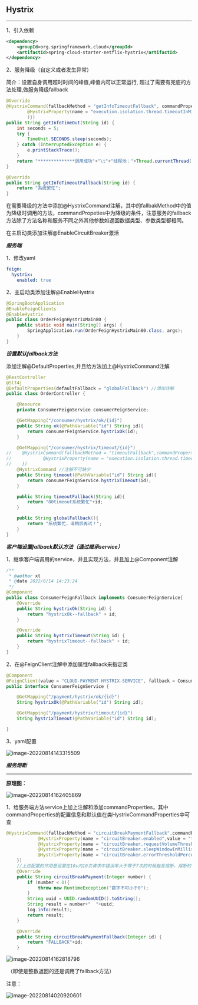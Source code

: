 ## Hystrix

*****

1、引入依赖

```xml
<dependency>
    <groupId>org.springframework.cloud</groupId>
    <artifactId>spring-cloud-starter-netflix-hystrix</artifactId>
</dependency>
```

2、服务降级（自定义或者发生异常）

简介：设置自身调用超时时间的峰值,峰值内可以正常运行,  超过了需要有兜底的方法处理,做服务降级fallback

```java
@Override
@HystrixCommand(fallbackMethod = "getInfoTimeoutFallback", commandProperties = {
        @HystrixProperty(name = "execution.isolation.thread.timeoutInMilliseconds", value = "3000" //最长调用时间为3s
        )})
public String getInfoTimeOut(String id) {
    int seconds = 5;
    try {
        TimeUnit.SECONDS.sleep(seconds);
    } catch (InterruptedException e) {
        e.printStackTrace();
    }
    return "**************调用成功"+"\t"+"线程池："+Thread.currentThread().getName()+" port:"+serverPort+" id:"+id+" 耗时："+seconds+"s";
}

@Override
public String getInfoTimeoutFallback(String id) {
    return "系统繁忙";
}
```

在需要降级的方法中添加@HystrixCommand注解，其中的fallbakMethod中的值为降级时调用的方法，commandPropeties中为降级的条件，注意服务的fallback方法除了方法名称和服务不同之外其他参数如返回数据类型、参数类型都相同。

在主启动类添加注解@EnableCircuitBreaker激活

***服务端***

1、修改yaml

```yaml
feign:
  hystrix:
    enabled: true
```

2、主启动类添加注解@EnableHystrix

```java
@SpringBootApplication
@EnableFeignClients
@EnableHystrix
public class OrderFeignHystrixMain80 {
    public static void main(String[] args) {
        SpringApplication.run(OrderFeignHystrixMain80.class, args);
    }
}
```



***设置默认fallback方法***

添加注解@DefaultProperties,并且给方法加上@HystrixCommand注解

```java
@RestController
@Slf4j
@DefaultProperties(defaultFallback = "globalFallback") //添加注解
public class OrderController {

    @Resource
    private ConsumerFeignService consumerFeignService;

    @GetMapping("/consumer/hystrix/ok/{id}")
    public String ok(@PathVariable("id") String id){
        return consumerFeignService.hystrixOk(id);
    }

    @GetMapping("/consumer/hystrix/timeout/{id}")
//    @HystrixCommand(fallbackMethod = "timeoutFallback",commandProperties = {
//            @HystrixProperty(name = "execution.isolation.thread.timeoutInMilliseconds", value = "2110")
//    })
    @HystrixCommand //注解不可缺少
    public String timeout(@PathVariable("id") String id){
        return consumerFeignService.hystrixTimeout(id);
    }

    public String timeoutFallback(String id){
        return "80timeout系统繁忙"+id;
    }

    public String globalFallback(){
        return "系统繁忙，请稍后再试！";
    }
}
```



***客户端设置fallback默认方法（通过继承service）***

1、继承客户端调用的service，并且实现方法，并且加上@Component注解

```java
/**
 * @author xt
 * @date 2022/8/14 14:23:24
 */
@Component
public class ConsumerFeignFallback implements ConsumerFeignService{
    @Override
    public String hystrixOk(String id) {
        return "hystrixOk--fallback" + id;
    }

    @Override
    public String hystrixTimeout(String id) {
        return "hystrixTimeout--fallback" + id;
    }
}
```

2、在@FeignClient注解中添加属性fallback来指定类

```java
@Component
@FeignClient(value = "CLOUD-PAYMENT-HYSTRIX-SERVICE", fallback = ConsumerFeignFallback.class)
public interface ConsumerFeignService {

    @GetMapping("/payment/hystrix/ok/{id}")
    String hystrixOk(@PathVariable("id") String id);

    @GetMapping("/payment/hystrix/timeout/{id}")
    String hystrixTimeout(@PathVariable("id") String id);

}
```

3、yaml配置

![image-20220814143315509](..\imgs\image-20220814143315509.png)



***服务熔断***

****

**原理图：**

![image-20220814162405869](..\imgs\image-20220814162405869.png)

1、给服务端方法service上加上注解和添加commandProperties，其中commandProperties的配置信息和默认值在类HystrixCommandProperties中可查

```java
@HystrixCommand(fallbackMethod = "circuitBreakPaymentFallback",commandProperties = {
            @HystrixProperty(name = "circuitBreaker.enabled",value = "true"), //开启断路器
            @HystrixProperty(name = "circuitBreaker.requestVolumeThreshold",value = "10"), //10次为有效次数
            @HystrixProperty(name = "circuitBreaker.sleepWindowInMilliseconds",value = "10000"), //在10s内的10次
            @HystrixProperty(name = "circuitBreaker.errorThresholdPercentage",value = "70") //错误率达70%
    })
	//上述配置的作用是设置在10s内10次请求中错误率大于等于7次的时候触发熔断，熔断的作用是暂时关闭该服务的调用，即在熔断期间调用circuitBreakPayment的时候总是返回的是调用circuitBreakPaymentFallback的结果，经过一段时间以后若该服务的错误率减少，熔断器恢复，服务正常使用
    @Override
    public String circuitBreakPayment(Integer number) {
        if (number < 0){
            throw new RuntimeException("数字不可小于0");
        }
        String uuid = UUID.randomUUID().toString();
        String result = number+"  "+uuid;
        log.info(result);
        return result;
    }

    @Override
    public String circuitBreakPaymentFallback(Integer id) {
        return "FALLBACK"+id;
    }
```

![image-20220814162818796](..\imgs\image-20220814162818796.png)

​																					（即使是整数返回的还是调用了fallback方法）



注意：

![image-20220814020920601](..\imgs\image-20220814020920601.png)
